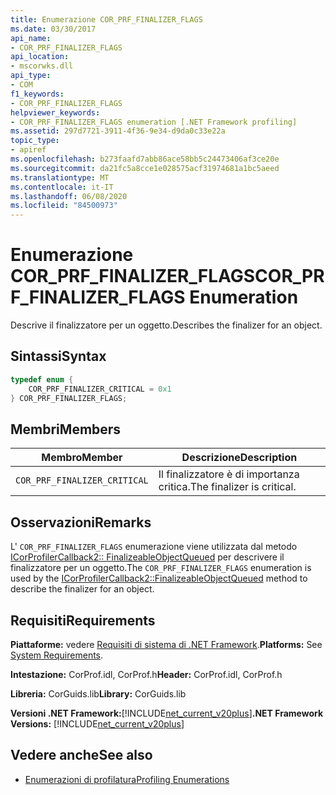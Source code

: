 ```yaml
---
title: Enumerazione COR_PRF_FINALIZER_FLAGS
ms.date: 03/30/2017
api_name:
- COR_PRF_FINALIZER_FLAGS
api_location:
- mscorwks.dll
api_type:
- COM
f1_keywords:
- COR_PRF_FINALIZER_FLAGS
helpviewer_keywords:
- COR_PRF_FINALIZER_FLAGS enumeration [.NET Framework profiling]
ms.assetid: 297d7721-3911-4f36-9e34-d9da0c33e22a
topic_type:
- apiref
ms.openlocfilehash: b273faafd7abb86ace58bb5c24473406af3ce20e
ms.sourcegitcommit: da21fc5a8cce1e028575acf31974681a1bc5aeed
ms.translationtype: MT
ms.contentlocale: it-IT
ms.lasthandoff: 06/08/2020
ms.locfileid: "84500973"
---
```

# <a name="cor_prf_finalizer_flags-enumeration"></a><span data-ttu-id="dd35b-102">Enumerazione COR_PRF_FINALIZER_FLAGS</span><span class="sxs-lookup"><span data-stu-id="dd35b-102">COR_PRF_FINALIZER_FLAGS Enumeration</span></span>
<span data-ttu-id="dd35b-103">Descrive il finalizzatore per un oggetto.</span><span class="sxs-lookup"><span data-stu-id="dd35b-103">Describes the finalizer for an object.</span></span>  
  
## <a name="syntax"></a><span data-ttu-id="dd35b-104">Sintassi</span><span class="sxs-lookup"><span data-stu-id="dd35b-104">Syntax</span></span>  
  
```cpp  
typedef enum {  
    COR_PRF_FINALIZER_CRITICAL = 0x1  
} COR_PRF_FINALIZER_FLAGS;  
```  
  
## <a name="members"></a><span data-ttu-id="dd35b-105">Membri</span><span class="sxs-lookup"><span data-stu-id="dd35b-105">Members</span></span>  
  
|<span data-ttu-id="dd35b-106">Membro</span><span class="sxs-lookup"><span data-stu-id="dd35b-106">Member</span></span>|<span data-ttu-id="dd35b-107">Descrizione</span><span class="sxs-lookup"><span data-stu-id="dd35b-107">Description</span></span>|  
|------------|-----------------|  
|`COR_PRF_FINALIZER_CRITICAL`|<span data-ttu-id="dd35b-108">Il finalizzatore è di importanza critica.</span><span class="sxs-lookup"><span data-stu-id="dd35b-108">The finalizer is critical.</span></span>|  
  
## <a name="remarks"></a><span data-ttu-id="dd35b-109">Osservazioni</span><span class="sxs-lookup"><span data-stu-id="dd35b-109">Remarks</span></span>  
 <span data-ttu-id="dd35b-110">L' `COR_PRF_FINALIZER_FLAGS` enumerazione viene utilizzata dal metodo [ICorProfilerCallback2:: FinalizeableObjectQueued](icorprofilercallback2-finalizeableobjectqueued-method.md) per descrivere il finalizzatore per un oggetto.</span><span class="sxs-lookup"><span data-stu-id="dd35b-110">The `COR_PRF_FINALIZER_FLAGS` enumeration is used by the [ICorProfilerCallback2::FinalizeableObjectQueued](icorprofilercallback2-finalizeableobjectqueued-method.md) method to describe the finalizer for an object.</span></span>  
  
## <a name="requirements"></a><span data-ttu-id="dd35b-111">Requisiti</span><span class="sxs-lookup"><span data-stu-id="dd35b-111">Requirements</span></span>  
 <span data-ttu-id="dd35b-112">**Piattaforme:** vedere [Requisiti di sistema di .NET Framework](../../get-started/system-requirements.md).</span><span class="sxs-lookup"><span data-stu-id="dd35b-112">**Platforms:** See [System Requirements](../../get-started/system-requirements.md).</span></span>  
  
 <span data-ttu-id="dd35b-113">**Intestazione:** CorProf.idl, CorProf.h</span><span class="sxs-lookup"><span data-stu-id="dd35b-113">**Header:** CorProf.idl, CorProf.h</span></span>  
  
 <span data-ttu-id="dd35b-114">**Libreria:** CorGuids.lib</span><span class="sxs-lookup"><span data-stu-id="dd35b-114">**Library:** CorGuids.lib</span></span>  
  
 <span data-ttu-id="dd35b-115">**Versioni .NET Framework:**[!INCLUDE[net_current_v20plus](../../../../includes/net-current-v20plus-md.md)]</span><span class="sxs-lookup"><span data-stu-id="dd35b-115">**.NET Framework Versions:** [!INCLUDE[net_current_v20plus](../../../../includes/net-current-v20plus-md.md)]</span></span>  
  
## <a name="see-also"></a><span data-ttu-id="dd35b-116">Vedere anche</span><span class="sxs-lookup"><span data-stu-id="dd35b-116">See also</span></span>

- [<span data-ttu-id="dd35b-117">Enumerazioni di profilatura</span><span class="sxs-lookup"><span data-stu-id="dd35b-117">Profiling Enumerations</span></span>](profiling-enumerations.md)
